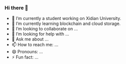 ### Hi there 👋


- 🔭 I’m currently a student working on Xidian University. 
- 🌱 I’m currently learning blockchain and cloud storage.
- 👯 I’m looking to collaborate on ...
- 🤔 I’m looking for help with ...
- 💬 Ask me about ...
- 📫 How to reach me: ...
- 😄 Pronouns: ...
- ⚡ Fun fact: ...

